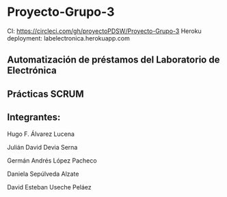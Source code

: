 # Proyecto-Grupo-3

CI: https://circleci.com/gh/proyectoPDSW/Proyecto-Grupo-3
Heroku deployment: labelectronica.herokuapp.com


## Automatización de préstamos del Laboratorio de Electrónica

## Prácticas SCRUM

## Integrantes: 

Hugo F. Álvarez Lucena

Julián David Devia Serna

Germán Andrés López Pacheco

Daniela Sepúlveda Alzate

David Esteban Useche Peláez
